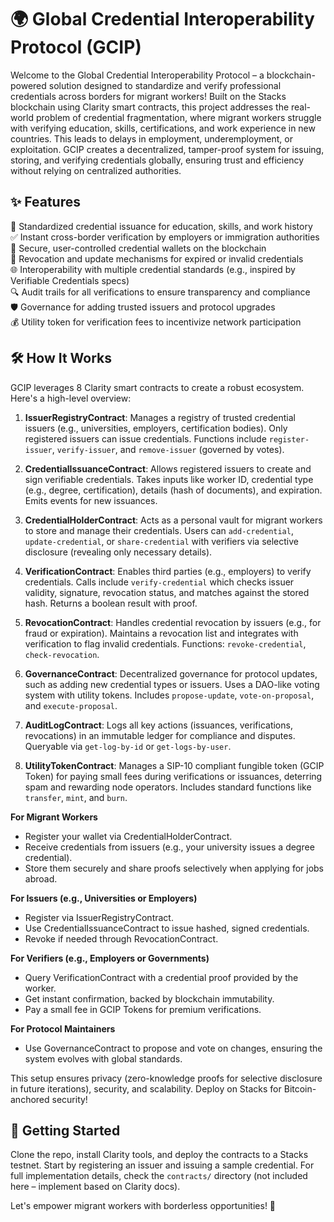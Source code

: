 # 🌍 Global Credential Interoperability Protocol (GCIP)

Welcome to the Global Credential Interoperability Protocol – a blockchain-powered solution designed to standardize and verify professional credentials across borders for migrant workers! Built on the Stacks blockchain using Clarity smart contracts, this project addresses the real-world problem of credential fragmentation, where migrant workers struggle with verifying education, skills, certifications, and work experience in new countries. This leads to delays in employment, underemployment, or exploitation. GCIP creates a decentralized, tamper-proof system for issuing, storing, and verifying credentials globally, ensuring trust and efficiency without relying on centralized authorities.

## ✨ Features

🔗 Standardized credential issuance for education, skills, and work history  
✅ Instant cross-border verification by employers or immigration authorities  
📂 Secure, user-controlled credential wallets on the blockchain  
🚫 Revocation and update mechanisms for expired or invalid credentials  
🌐 Interoperability with multiple credential standards (e.g., inspired by Verifiable Credentials specs)  
🔍 Audit trails for all verifications to ensure transparency and compliance  
🛡️ Governance for adding trusted issuers and protocol upgrades  
💰 Utility token for verification fees to incentivize network participation  

## 🛠 How It Works

GCIP leverages 8 Clarity smart contracts to create a robust ecosystem. Here's a high-level overview:

1. **IssuerRegistryContract**: Manages a registry of trusted credential issuers (e.g., universities, employers, certification bodies). Only registered issuers can issue credentials. Functions include `register-issuer`, `verify-issuer`, and `remove-issuer` (governed by votes).

2. **CredentialIssuanceContract**: Allows registered issuers to create and sign verifiable credentials. Takes inputs like worker ID, credential type (e.g., degree, certification), details (hash of documents), and expiration. Emits events for new issuances.

3. **CredentialHolderContract**: Acts as a personal vault for migrant workers to store and manage their credentials. Users can `add-credential`, `update-credential`, or `share-credential` with verifiers via selective disclosure (revealing only necessary details).

4. **VerificationContract**: Enables third parties (e.g., employers) to verify credentials. Calls include `verify-credential` which checks issuer validity, signature, revocation status, and matches against the stored hash. Returns a boolean result with proof.

5. **RevocationContract**: Handles credential revocation by issuers (e.g., for fraud or expiration). Maintains a revocation list and integrates with verification to flag invalid credentials. Functions: `revoke-credential`, `check-revocation`.

6. **GovernanceContract**: Decentralized governance for protocol updates, such as adding new credential types or issuers. Uses a DAO-like voting system with utility tokens. Includes `propose-update`, `vote-on-proposal`, and `execute-proposal`.

7. **AuditLogContract**: Logs all key actions (issuances, verifications, revocations) in an immutable ledger for compliance and disputes. Queryable via `get-log-by-id` or `get-logs-by-user`.

8. **UtilityTokenContract**: Manages a SIP-10 compliant fungible token (GCIP Token) for paying small fees during verifications or issuances, deterring spam and rewarding node operators. Includes standard functions like `transfer`, `mint`, and `burn`.

**For Migrant Workers**  
- Register your wallet via CredentialHolderContract.  
- Receive credentials from issuers (e.g., your university issues a degree credential).  
- Store them securely and share proofs selectively when applying for jobs abroad.  

**For Issuers (e.g., Universities or Employers)**  
- Register via IssuerRegistryContract.  
- Use CredentialIssuanceContract to issue hashed, signed credentials.  
- Revoke if needed through RevocationContract.  

**For Verifiers (e.g., Employers or Governments)**  
- Query VerificationContract with a credential proof provided by the worker.  
- Get instant confirmation, backed by blockchain immutability.  
- Pay a small fee in GCIP Tokens for premium verifications.  

**For Protocol Maintainers**  
- Use GovernanceContract to propose and vote on changes, ensuring the system evolves with global standards.  

This setup ensures privacy (zero-knowledge proofs for selective disclosure in future iterations), security, and scalability. Deploy on Stacks for Bitcoin-anchored security!

## 🚀 Getting Started  
Clone the repo, install Clarity tools, and deploy the contracts to a Stacks testnet. Start by registering an issuer and issuing a sample credential. For full implementation details, check the `contracts/` directory (not included here – implement based on Clarity docs).  

Let's empower migrant workers with borderless opportunities! 🌟